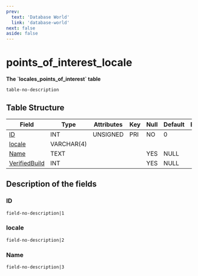 ```yaml
---
prev:
  text: 'Database World'
  link: 'database-world'
next: false
aside: false
---
```


# points\_of\_interest\_locale

**The \`locales\_points\_of\_interest\` table**

`table-no-description`

## Table Structure

| Field                           | Type       | Attributes | Key | Null | Default | Extra | Comment |
| ------------------------------- | ---------- | ---------- | --- | ---- | ------- | ----- | ------- |
| [ID](#id)                       | INT        | UNSIGNED   | PRI | NO   | 0       |       |         |
| [locale](#locale)               | VARCHAR(4) |            |     |      |         |       |         |
| [Name](#name)                   | TEXT       |            |     | YES  | NULL    |       |         |
| [VerifiedBuild](#verifiedbuild) | INT        |            |     | YES  | NULL    |       |         |

## Description of the fields

### ID

`field-no-description|1`

### locale

`field-no-description|2`

### Name

`field-no-description|3`

<!--@include: ./verified-build.md-->
